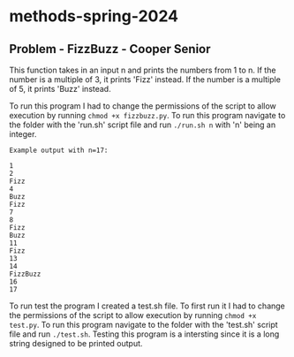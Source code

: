 # methods-spring-2024
## Problem - FizzBuzz - Cooper Senior

This function takes in an input n and prints the numbers from 1 to n.
If the number is a multiple of 3, it prints 'Fizz' instead.
If the number is a multiple of 5, it prints 'Buzz' instead.

To run this program I had to change the permissions of the script
to allow execution by running `chmod +x fizzbuzz.py`. To run this
program navigate to the folder with the 'run.sh' script file and
run `./run.sh n` with 'n' being an integer. 

```
Example output with n=17:

1
2
Fizz
4
Buzz
Fizz
7
8
Fizz
Buzz
11
Fizz
13
14
FizzBuzz
16
17
```

To run test the program I created a test.sh file. To first run it I had to change the permissions of the script
to allow execution by running `chmod +x test.py`. To run this
program navigate to the folder with the 'test.sh' script file and
run `./test.sh`. Testing this program is a intersting since it is a long string designed to be printed output. 